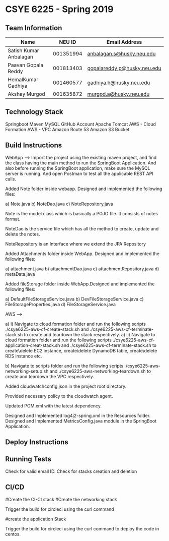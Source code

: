 # CSYE 6225 - Spring 2019

## Team Information

| Name | NEU ID | Email Address |
| --- | --- | --- |
| Satish Kumar Anbalagan| 001351994| anbalagan.s@husky.neu.edu|
| Paavan Gopala Reddy| 001813403| gopalareddy.p@husky.neu.edu|
| HemalKumar Gadhiya|001460577 |gadhiya.h@husky.neu.edu|
| Akshay Murgod|001635872 |murgod.a@husky.neu.edu |


## Technology Stack
Springboot
Maven
MySQL
GitHub Account
Apache Tomcat
AWS - Cloud Formation
AWS - VPC
Amazon Route 53
Amazon S3 Bucket

## Build Instructions
WebApp --> Import the project using the existing maven project, and find the class having the main method to run the SpringBoot Application. And also before running the SpringBoot application, make sure the MySQL server is running. And open Postman to test all the applicable REST API calls.

Added Note folder inside webapp. Designed and implemented the following files:

a) Note.java
b) NoteDao.java
c) NoteRepository.java

Note is the model class which is basically a POJO file. It consists of notes format.

NoteDao is the service file which has all the method to create, update and delete the notes.

NoteRepository is an Interface where we extend the JPA Repository

Added Attachments folder inside WebApp. Designed and implemented the following files:

a) attachment.java
b) attachmentDao.java
c) attachmentRepository.java
d) metaData.java

Added fileStorage folder inside WebApp.Designed and implemented the following files:

a) DefaultFileStorageService.java
b) DevFileStorageService.java
c) FileStorageProperties.java
d) FileStorageService.java

AWS -->

a) i) Navigate to cloud formation folder and run the following scripts ./csye6225-aws-cf-create-stack.sh and ./csye6225-aws-cf-terminate-stack.sh to create and teardown the stack respectively.
a) ii) Navigate to cloud formation folder and run the following scripts ./csye6225-aws-cf-application-creat-stack.sh and ./csye6225-aws-cf-terminate-stack.sh to create\delete EC2 instance, create\delete DynamoDB table, create\delete RDS instance etc.

b) Navigate to scripts folder and run the following scripts ./csye6225-aws-networking-setup.sh and ./csye6225-aws-networking-teardown.sh to create and teardown the VPC respectively.

Added cloudwatchconfig.json in the project root directory.

Provided necessary policy to the cloudwatch agent.

Updated POM.xml with the latest dependency.

Designed and Implemented log4j2-spring.xml in the Resources folder.
Designed and Implemented MetricsConfig.java module in the SpringBoot Application.

## Deploy Instructions


## Running Tests
Check for valid email ID.
Check for stacks creation and deletion

## CI/CD
#Create the CI-CI stack
#Create the networking stack

Trigger the build for circleci using the curl command

#create the application Stack

Trigger the build for circleci using the curl command to deploy the code in centos.
